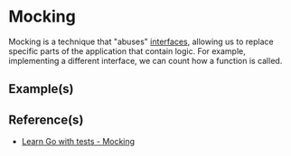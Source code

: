 # Mocking

Mocking is a technique that "abuses" [interfaces](interfaces.md),
allowing us to replace specific parts of the application that contain
logic. For example, implementing a different interface, we can count 
how a function is called.

## Example(s)



## Reference(s)

- [Learn Go with tests - Mocking](https://quii.gitbook.io/learn-go-with-tests/go-fundamentals/mocking)
